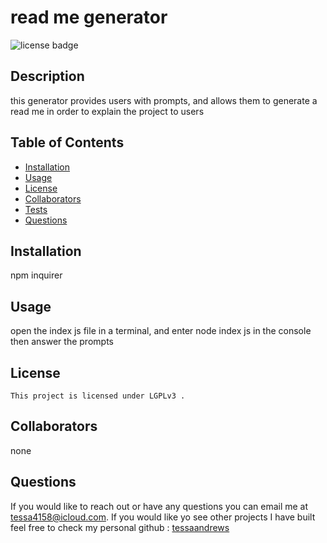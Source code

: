 
  # read me generator
  ![license badge](https://img.shields.io/badge/license-LGPLv3-blue.svg)

  ## Description
  this generator provides users with prompts, and allows them to generate a read me in order to explain the project to users

  ## Table of Contents
  * [Installation](#installation) 
  * [Usage](#usage) 
   * [License](#license)
  * [Collaborators](#collaborators) 
  * [Tests](#test)
  * [Questions](#questions)
  


  ## Installation
  npm inquirer

  ## Usage
  open the index js file in a terminal, and enter node index js in the console then answer the prompts

   ## License
    
    This project is licensed under LGPLv3 .

  ## Collaborators
  none

 
 ## Questions

 If you would like to reach out or have any questions you can email me at [tessa4158@icloud.com](mailto:tessa4158@icloud.com).
 If you would like yo see other projects I have built feel free to check my personal github : [tessaandrews](https://github.com/tessaandrews)



